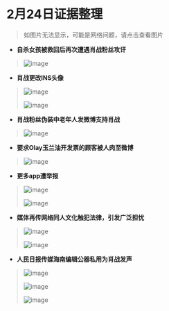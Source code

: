 # 2月24日证据整理
>如图片无法显示，可能是网络问题，请点击查看图片
+ **自杀女孩被救回后再次遭遇肖战粉丝攻讦**
> ![image](https://github.com/Feb27HistoryMoment/XiaoZhanGate/blob/master/evidence0304/102.PNG)

+ **肖战更改INS头像**
> ![image](https://github.com/Feb27HistoryMoment/XiaoZhanGate/blob/master/evidence0304/201.PNG)
>
> ![image](https://github.com/Feb27HistoryMoment/XiaoZhanGate/blob/master/evidence0304/202.PNG)

+ **肖战粉丝伪装中老年人发微博支持肖战**
> ![image](https://github.com/Feb27HistoryMoment/XiaoZhanGate/blob/master/evidence0304/301.PNG)

+ **要求Olay玉兰油开发票的顾客被人肉至微博**
> ![image](https://github.com/Feb27HistoryMoment/XiaoZhanGate/blob/master/evidence0304/401.PNG)

+ **更多app遭举报**
> ![image](https://github.com/Feb27HistoryMoment/XiaoZhanGate/blob/master/evidence0304/501.PNG)
>
> ![image](https://github.com/Feb27HistoryMoment/XiaoZhanGate/blob/master/evidence0304/502.PNG)

+ **媒体再传网络同人文化触犯法律，引发广泛担忧**
> ![image](https://github.com/Feb27HistoryMoment/XiaoZhanGate/blob/master/evidence0304/601.PNG)
>
> ![image](https://github.com/Feb27HistoryMoment/XiaoZhanGate/blob/master/evidence0304/602.PNG)

+ **人民日报传媒海南编辑公器私用为肖战发声**
> ![image](https://github.com/Feb27HistoryMoment/XiaoZhanGate/blob/master/evidence0304/701.PNG)
>
> ![image](https://github.com/Feb27HistoryMoment/XiaoZhanGate/blob/master/evidence0304/702.PNG)
>
> ![image](https://github.com/Feb27HistoryMoment/XiaoZhanGate/blob/master/evidence0304/703.PNG)
